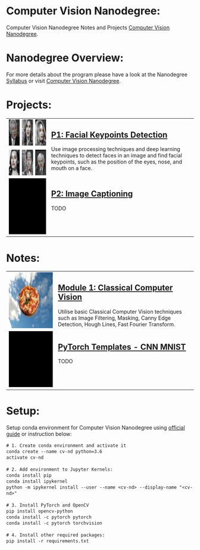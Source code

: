# Computer Vision Nanodegree:
Computer Vision Nanodegree Notes and Projects [Computer Vision Nanodegree](https://www.udacity.com/course/computer-vision-nanodegree--nd891).


# Nanodegree Overview:
For more details about the program please have a look at the Nanodegree [Syllabus](/data/CVND_Syllabus.pdf) or visit [Computer Vision Nanodegree](https://www.udacity.com/course/computer-vision-nanodegree--nd891).



# Projects:


<table>
    <tr>
        <td valign="center"><img src="data/images/p1.png" width="400" height="150"></td>
        <td valign="top">
        <p><h2>
        <a href="projects/facial_keypoint_detection">P1: Facial Keypoints Detection</a>
        </h2></p>
        Use image processing techniques and deep learning techniques to detect faces in an image and find facial keypoints, such as the position of the eyes, nose, and mouth on a face.</td>
    </tr>
    <tr>
        <td valign="center"><img src="data/images/p2.png" width="400" height="150"></td>
        <td valign="top">
        <p><h2>
        <a href="projects/image_captioning">P2: Image Captioning</a>
        </h2></p>
        TODO
        </td>
    </tr>
 </table>


# Notes:

<table>
  <tr>
    <td valign="center"><img src="data/images/n1.png" width="400" height="150"></td>
    <td valign="top">
    <p><h2><a href="notes/Notes_M1_Classical_Computer_Vision.ipynb">Module 1: Classical Computer Vision</a>
    </h2></p>
    Utilise basic Classical Computer Vision techniques such as Image Filtering, Masking, Canny Edge Detection, Hough Lines, Fast Fourier Transform.</td>
  </tr>
  <tr>
    <td valign="center"><img src="data/images/n2.png" width="400" height="150"></td>
    <td valign="top">
    <p><h2><a href="notes/Templates_PyTorch_MNIST_CNN.ipynb">PyTorch Templates - CNN MNIST</a>
    </h2></p>
    TODO</td>
  </tr>

 </table>


# Setup:
Setup conda environment for Computer Vision Nanodegree using [official guide](https://github.com/udacity/CVND_Exercises) or instruction below:

```
# 1. Create conda environment and activate it
conda create --name cv-nd python=3.6
activate cv-nd

# 2. Add environment to Jupyter Kernels:
conda install pip
conda install ipykernel
python -m ipykernel install --user --name <cv-nd> --display-name "<cv-nd>"

# 3. Install PyTorch and OpenCV
pip install opencv-python
conda install -c pytorch pytorch
conda install -c pytorch torchvision

# 4. Install other required packages:
pip install -r requirements.txt

```